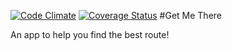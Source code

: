 [![Code Climate](https://codeclimate.com/github/monroepe/get_me_there/badges/gpa.svg)](https://codeclimate.com/github/monroepe/get_me_there) [![Coverage Status](https://coveralls.io/repos/monroepe/get_me_there/badge.png)](https://coveralls.io/r/monroepe/get_me_there)
#Get Me There

An app to help you find the best route!
